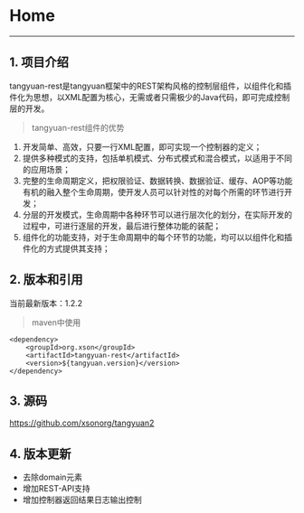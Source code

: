 # Home

------

## 1. 项目介绍

tangyuan-rest是tangyuan框架中的REST架构风格的控制层组件，以组件化和插件化为思想，以XML配置为核心，无需或者只需极少的Java代码，即可完成控制层的开发。

> tangyuan-rest组件的优势

1. 开发简单、高效，只要一行XML配置，即可实现一个控制器的定义；
2. 提供多种模式的支持，包括单机模式、分布式模式和混合模式，以适用于不同的应用场景；
3. 完整的生命周期定义，把权限验证、数据转换、数据验证、缓存、AOP等功能有机的融入整个生命周期，使开发人员可以针对性的对每个所需的环节进行开发；
4. 分层的开发模式，生命周期中各种环节可以进行层次化的划分，在实际开发的过程中，可进行逐层的开发，最后进行整体功能的装配；
5. 组件化的功能支持，对于生命周期中的每个环节的功能，均可以以组件化和插件化的方式提供其支持；


## 2. 版本和引用

当前最新版本：1.2.2

> maven中使用

	<dependency>
		<groupId>org.xson</groupId>
		<artifactId>tangyuan-rest</artifactId>
		<version>${tangyuan.version}</version>
	</dependency>
	
## 3. 源码

<https://github.com/xsonorg/tangyuan2>

## 4. 版本更新

+ 去除domain元素
+ 增加REST-API支持
+ 增加控制器返回结果日志输出控制
